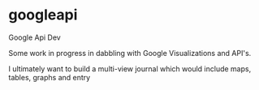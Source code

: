 googleapi
=========

Google Api Dev

Some work in progress in dabbling with Google Visualizations and API's.

I ultimately want to build a multi-view journal which would include maps, tables, graphs and entry